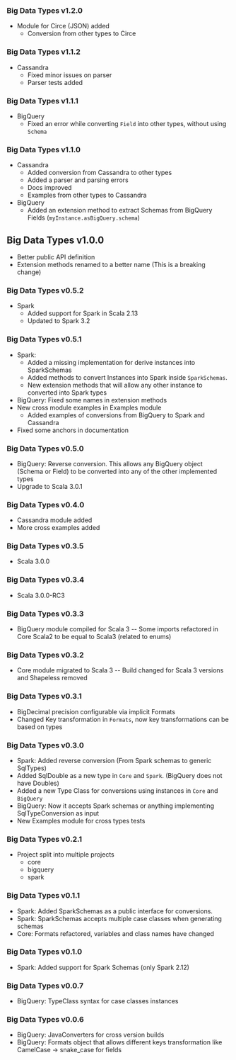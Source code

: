### Big Data Types v1.2.0
- Module for Circe (JSON) added
  - Conversion from other types to Circe

### Big Data Types v1.1.2
- Cassandra
  - Fixed minor issues on parser
  - Parser tests added

### Big Data Types v1.1.1
- BigQuery
  - Fixed an error while converting `Field` into other types, without using `Schema` 


### Big Data Types v1.1.0
- Cassandra
  - Added conversion from Cassandra to other types
  - Added a parser and parsing errors
  - Docs improved
  - Examples from other types to Cassandra
- BigQuery
  - Added an extension method to extract Schemas from BigQuery Fields (`myInstance.asBigQuery.schema`)

## Big Data Types v1.0.0
- Better public API definition
- Extension methods renamed to a better name (This is a breaking change)

### Big Data Types v0.5.2
- Spark
  - Added support for Spark in Scala 2.13
  - Updated to Spark 3.2

### Big Data Types v0.5.1
- Spark: 
  - Added a missing implementation for derive instances into SparkSchemas
  - Added methods to convert Instances into Spark inside `SparkSchemas`.
  - New extension methods that will allow any other instance to converted into Spark types
- BigQuery: Fixed some names in extension methods
- New cross module examples in Examples module
  - Added examples of conversions from BigQuery to Spark and Cassandra
- Fixed some anchors in documentation

### Big Data Types v0.5.0
- BigQuery: Reverse conversion. 
  This allows any BigQuery object (Schema or Field) to be converted into any of the other implemented types
- Upgrade to Scala 3.0.1

### Big Data Types v0.4.0
- Cassandra module added
- More cross examples added

### Big Data Types v0.3.5
- Scala 3.0.0

### Big Data Types v0.3.4
- Scala 3.0.0-RC3

### Big Data Types v0.3.3
- BigQuery module compiled for Scala 3
  -- Some imports refactored in Core Scala2 to be equal to Scala3 (related to enums)
  
### Big Data Types v0.3.2
- Core module migrated to Scala 3
-- Build changed for Scala 3 versions and Shapeless removed

### Big Data Types v0.3.1

- BigDecimal precision configurable via implicit Formats
- Changed Key transformation in `Formats`, now key transformations can be based on types

### Big Data Types v0.3.0

- Spark: Added reverse conversion (From Spark schemas to generic SqlTypes)
- Added SqlDouble as a new type in `Core` and `Spark`. (BigQuery does not have Doubles)
- Added a new Type Class for conversions using instances in `Core` and `BigQuery`
- BigQuery: Now it accepts Spark schemas or anything implementing SqlTypeConversion as input
- New Examples module for cross types tests


### Big Data Types v0.2.1

- Project split into multiple projects
    - core
    - bigquery
    - spark

### Big Data Types v0.1.1

- Spark: Added SparkSchemas as a public interface for conversions.
- Spark: SparkSchemas accepts multiple case classes when generating schemas
- Core: Formats refactored, variables and class names have changed

### Big Data Types v0.1.0

- Spark: Added support for Spark Schemas (only Spark 2.12)

### Big Data Types v0.0.7

- BigQuery: TypeClass syntax for case classes instances

### Big Data Types v0.0.6

- BigQuery: JavaConverters for cross version builds
- BigQuery: Formats object that allows different keys transformation like CamelCase -> snake_case for fields